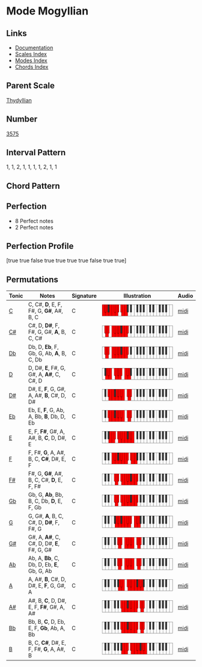 # Mode Mogyllian

## Links

- [Documentation](README.md)
- [Scales Index](Scales.md)
- [Modes Index](Modes.md)
- [Chords Index](Chords.md)

## Parent Scale

[Thydyllian](ScaleThydyllian.md)

## Number

[3575](https://ianring.com/musictheory/scales/3575)

## Interval Pattern

1, 1, 2, 1, 1, 1, 1, 2, 1, 1

## Chord Pattern



## Perfection

- 8 Perfect notes
- 2 Perfect notes

## Perfection Profile

[true true false true true true true false true true]

## Permutations

| Tonic | Notes | Signature | Illustration | Audio |
|-------|-------|-----------|--------------|-------|
| [C](ModeCNaturalMogyllian.md) | C, C#, **D**, E, F, F#, G, **G#**, A#, B, C | C | ![CNaturalMogyllian](ModeCNaturalMogyllian.png) | [midi](https://github.com/edipermadi/music/blob/main/docs/ModeCNaturalMogyllian.mid?raw=true) |
| [C#](ModeCSharpMogyllian.md) | C#, D, **D#**, F, F#, G, G#, **A**, B, C, C# | C | ![CSharpMogyllian](ModeCSharpMogyllian.png) | [midi](https://github.com/edipermadi/music/blob/main/docs/ModeCSharpMogyllian.mid?raw=true) |
| [Db](ModeDFlatMogyllian.md) | Db, D, **Eb**, F, Gb, G, Ab, **A**, B, C, Db | C | ![DFlatMogyllian](ModeDFlatMogyllian.png) | [midi](https://github.com/edipermadi/music/blob/main/docs/ModeDFlatMogyllian.mid?raw=true) |
| [D](ModeDNaturalMogyllian.md) | D, D#, **E**, F#, G, G#, A, **A#**, C, C#, D | C | ![DNaturalMogyllian](ModeDNaturalMogyllian.png) | [midi](https://github.com/edipermadi/music/blob/main/docs/ModeDNaturalMogyllian.mid?raw=true) |
| [D#](ModeDSharpMogyllian.md) | D#, E, **F**, G, G#, A, A#, **B**, C#, D, D# | C | ![DSharpMogyllian](ModeDSharpMogyllian.png) | [midi](https://github.com/edipermadi/music/blob/main/docs/ModeDSharpMogyllian.mid?raw=true) |
| [Eb](ModeEFlatMogyllian.md) | Eb, E, **F**, G, Ab, A, Bb, **B**, Db, D, Eb | C | ![EFlatMogyllian](ModeEFlatMogyllian.png) | [midi](https://github.com/edipermadi/music/blob/main/docs/ModeEFlatMogyllian.mid?raw=true) |
| [E](ModeENaturalMogyllian.md) | E, F, **F#**, G#, A, A#, B, **C**, D, D#, E | C | ![ENaturalMogyllian](ModeENaturalMogyllian.png) | [midi](https://github.com/edipermadi/music/blob/main/docs/ModeENaturalMogyllian.mid?raw=true) |
| [F](ModeFNaturalMogyllian.md) | F, F#, **G**, A, A#, B, C, **C#**, D#, E, F | C | ![FNaturalMogyllian](ModeFNaturalMogyllian.png) | [midi](https://github.com/edipermadi/music/blob/main/docs/ModeFNaturalMogyllian.mid?raw=true) |
| [F#](ModeFSharpMogyllian.md) | F#, G, **G#**, A#, B, C, C#, **D**, E, F, F# | C | ![FSharpMogyllian](ModeFSharpMogyllian.png) | [midi](https://github.com/edipermadi/music/blob/main/docs/ModeFSharpMogyllian.mid?raw=true) |
| [Gb](ModeGFlatMogyllian.md) | Gb, G, **Ab**, Bb, B, C, Db, **D**, E, F, Gb | C | ![GFlatMogyllian](ModeGFlatMogyllian.png) | [midi](https://github.com/edipermadi/music/blob/main/docs/ModeGFlatMogyllian.mid?raw=true) |
| [G](ModeGNaturalMogyllian.md) | G, G#, **A**, B, C, C#, D, **D#**, F, F#, G | C | ![GNaturalMogyllian](ModeGNaturalMogyllian.png) | [midi](https://github.com/edipermadi/music/blob/main/docs/ModeGNaturalMogyllian.mid?raw=true) |
| [G#](ModeGSharpMogyllian.md) | G#, A, **A#**, C, C#, D, D#, **E**, F#, G, G# | C | ![GSharpMogyllian](ModeGSharpMogyllian.png) | [midi](https://github.com/edipermadi/music/blob/main/docs/ModeGSharpMogyllian.mid?raw=true) |
| [Ab](ModeAFlatMogyllian.md) | Ab, A, **Bb**, C, Db, D, Eb, **E**, Gb, G, Ab | C | ![AFlatMogyllian](ModeAFlatMogyllian.png) | [midi](https://github.com/edipermadi/music/blob/main/docs/ModeAFlatMogyllian.mid?raw=true) |
| [A](ModeANaturalMogyllian.md) | A, A#, **B**, C#, D, D#, E, **F**, G, G#, A | C | ![ANaturalMogyllian](ModeANaturalMogyllian.png) | [midi](https://github.com/edipermadi/music/blob/main/docs/ModeANaturalMogyllian.mid?raw=true) |
| [A#](ModeASharpMogyllian.md) | A#, B, **C**, D, D#, E, F, **F#**, G#, A, A# | C | ![ASharpMogyllian](ModeASharpMogyllian.png) | [midi](https://github.com/edipermadi/music/blob/main/docs/ModeASharpMogyllian.mid?raw=true) |
| [Bb](ModeBFlatMogyllian.md) | Bb, B, **C**, D, Eb, E, F, **Gb**, Ab, A, Bb | C | ![BFlatMogyllian](ModeBFlatMogyllian.png) | [midi](https://github.com/edipermadi/music/blob/main/docs/ModeBFlatMogyllian.mid?raw=true) |
| [B](ModeBNaturalMogyllian.md) | B, C, **C#**, D#, E, F, F#, **G**, A, A#, B | C | ![BNaturalMogyllian](ModeBNaturalMogyllian.png) | [midi](https://github.com/edipermadi/music/blob/main/docs/ModeBNaturalMogyllian.mid?raw=true) |
